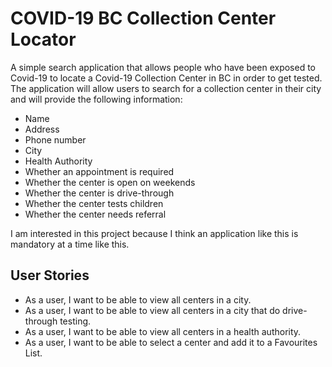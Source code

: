 # COVID-19 BC Collection Center Locator


A simple search application that allows people who have been exposed to Covid-19 to locate a Covid-19 Collection Center
in BC in order to get tested. The application will allow users to search for a collection center in their city and will
provide the following information:
- Name
- Address
- Phone number
- City
- Health Authority
- Whether an appointment is required
- Whether the center is open on weekends
- Whether the center is drive-through
- Whether the center tests children
- Whether the center needs referral

I am interested in this project because I think an application like this is mandatory at a time like this.

## User Stories
- As a user, I want to be able to view all centers in a city.
- As a user, I want to be able to view all centers in a city that do drive-through testing.
- As a user, I want to be able to view all centers in a health authority.
- As a user, I want to be able to select a center and add it to a Favourites List.